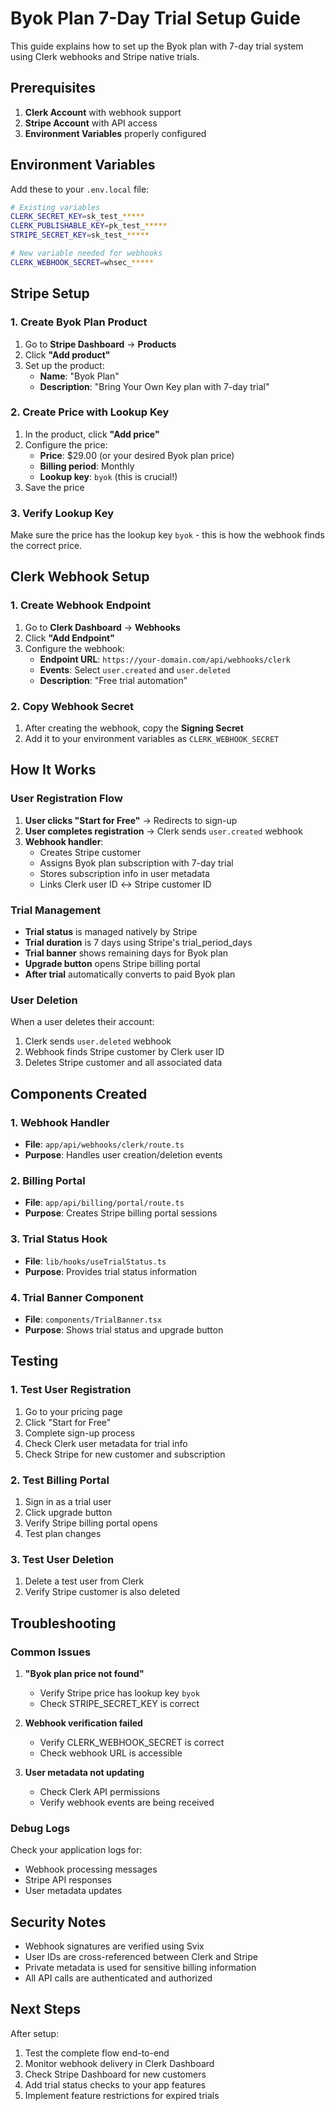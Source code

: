 # Byok Plan 7-Day Trial Setup Guide

This guide explains how to set up the Byok plan with 7-day trial system using Clerk webhooks and Stripe native trials.

## Prerequisites

1. **Clerk Account** with webhook support
2. **Stripe Account** with API access
3. **Environment Variables** properly configured

## Environment Variables

Add these to your `.env.local` file:

```bash
# Existing variables
CLERK_SECRET_KEY=sk_test_*****
CLERK_PUBLISHABLE_KEY=pk_test_*****
STRIPE_SECRET_KEY=sk_test_*****

# New variable needed for webhooks
CLERK_WEBHOOK_SECRET=whsec_*****
```

## Stripe Setup

### 1. Create Byok Plan Product

1. Go to **Stripe Dashboard** → **Products**
2. Click **"Add product"**
3. Set up the product:
   - **Name**: "Byok Plan"
   - **Description**: "Bring Your Own Key plan with 7-day trial"

### 2. Create Price with Lookup Key

1. In the product, click **"Add price"**
2. Configure the price:
   - **Price**: $29.00 (or your desired Byok plan price)
   - **Billing period**: Monthly
   - **Lookup key**: `byok` (this is crucial!)
3. Save the price

### 3. Verify Lookup Key

Make sure the price has the lookup key `byok` - this is how the webhook finds the correct price.

## Clerk Webhook Setup

### 1. Create Webhook Endpoint

1. Go to **Clerk Dashboard** → **Webhooks**
2. Click **"Add Endpoint"**
3. Configure the webhook:
   - **Endpoint URL**: `https://your-domain.com/api/webhooks/clerk`
   - **Events**: Select `user.created` and `user.deleted`
   - **Description**: "Free trial automation"

### 2. Copy Webhook Secret

1. After creating the webhook, copy the **Signing Secret**
2. Add it to your environment variables as `CLERK_WEBHOOK_SECRET`

## How It Works

### User Registration Flow

1. **User clicks "Start for Free"** → Redirects to sign-up
2. **User completes registration** → Clerk sends `user.created` webhook
3. **Webhook handler**:
   - Creates Stripe customer
   - Assigns Byok plan subscription with 7-day trial
   - Stores subscription info in user metadata
   - Links Clerk user ID ↔ Stripe customer ID

### Trial Management

- **Trial status** is managed natively by Stripe
- **Trial duration** is 7 days using Stripe's trial_period_days
- **Trial banner** shows remaining days for Byok plan
- **Upgrade button** opens Stripe billing portal
- **After trial** automatically converts to paid Byok plan

### User Deletion

When a user deletes their account:
1. Clerk sends `user.deleted` webhook
2. Webhook finds Stripe customer by Clerk user ID
3. Deletes Stripe customer and all associated data

## Components Created

### 1. Webhook Handler
- **File**: `app/api/webhooks/clerk/route.ts`
- **Purpose**: Handles user creation/deletion events

### 2. Billing Portal
- **File**: `app/api/billing/portal/route.ts`
- **Purpose**: Creates Stripe billing portal sessions

### 3. Trial Status Hook
- **File**: `lib/hooks/useTrialStatus.ts`
- **Purpose**: Provides trial status information

### 4. Trial Banner Component
- **File**: `components/TrialBanner.tsx`
- **Purpose**: Shows trial status and upgrade button

## Testing

### 1. Test User Registration

1. Go to your pricing page
2. Click "Start for Free"
3. Complete sign-up process
4. Check Clerk user metadata for trial info
5. Check Stripe for new customer and subscription

### 2. Test Billing Portal

1. Sign in as a trial user
2. Click upgrade button
3. Verify Stripe billing portal opens
4. Test plan changes

### 3. Test User Deletion

1. Delete a test user from Clerk
2. Verify Stripe customer is also deleted

## Troubleshooting

### Common Issues

1. **"Byok plan price not found"**
   - Verify Stripe price has lookup key `byok`
   - Check STRIPE_SECRET_KEY is correct

2. **Webhook verification failed**
   - Verify CLERK_WEBHOOK_SECRET is correct
   - Check webhook URL is accessible

3. **User metadata not updating**
   - Check Clerk API permissions
   - Verify webhook events are being received

### Debug Logs

Check your application logs for:
- Webhook processing messages
- Stripe API responses
- User metadata updates

## Security Notes

- Webhook signatures are verified using Svix
- User IDs are cross-referenced between Clerk and Stripe
- Private metadata is used for sensitive billing information
- All API calls are authenticated and authorized

## Next Steps

After setup:
1. Test the complete flow end-to-end
2. Monitor webhook delivery in Clerk Dashboard
3. Check Stripe Dashboard for new customers
4. Add trial status checks to your app features
5. Implement feature restrictions for expired trials
